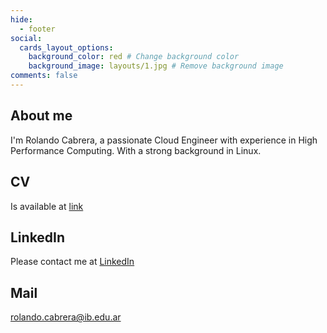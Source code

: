 ```yaml
---
hide:
  - footer
social:
  cards_layout_options:
    background_color: red # Change background color
    background_image: layouts/1.jpg # Remove background image
comments: false
---
```


## About me 
I'm Rolando Cabrera, a passionate Cloud Engineer with experience in High Performance Computing. With a strong background in Linux.

## CV
Is available at [link](https://github.com/rolo5555/rolo5555.github.io/blob/main/CABRERABLANCHROLANDO_CV_2024_SRE.pdf)

## LinkedIn
Please contact me at [LinkedIn](https://www.linkedin.com/in/rcabrerablanch/)

## Mail
rolando.cabrera@ib.edu.ar